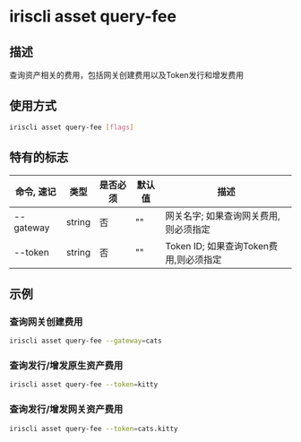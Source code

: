 # iriscli asset query-fee

## 描述

查询资产相关的费用，包括网关创建费用以及Token发行和增发费用

## 使用方式

```bash
iriscli asset query-fee [flags]
```

## 特有的标志

| 命令, 速记     | 类型   | 是否必须 | 默认值  | 描述                                          |
| --------------------| -----  | -------- | -------- | ------------------------------------------------------------------- |
| --gateway           | string | 否    | ""       | 网关名字; 如果查询网关费用,则必须指定 |
| --token             | string | 否    | ""       | Token ID; 如果查询Token费用,则必须指定  |

## 示例

### 查询网关创建费用

```bash
iriscli asset query-fee --gateway=cats
```

### 查询发行/增发原生资产费用

```bash
iriscli asset query-fee --token=kitty
```

### 查询发行/增发网关资产费用

```bash
iriscli asset query-fee --token=cats.kitty
```
